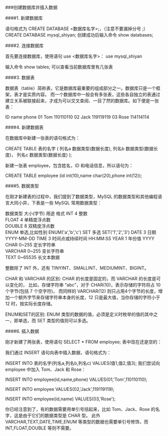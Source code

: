 ###创建数据库并插入数据

####1. 新建数据库

语句格式为 CREATE DATABASE <数据库名字>;，（注意不要漏掉分号 ;）
CREATE DATABASE mysql_shiyan;
创建成功后输入命令 show databases; 


####2. 连接数据库

首先要连接数据库，使用语句 use <数据库名字>：
use mysql_shiyan

输入命令 show tables; 可以查看当前数据库里有几张表


####3. 数据表

数据表（table）简称表，它是数据库最重要的组成部分之一。数据库只是一个框架，表才是实质内容。
而一个数据库中一般会有多张表，这些各自独立的表通过建立关系被联接起来，才成为可以交叉查阅、一目了然的数据库。如下便是一张表：

ID	name	phone
01	Tom	110110110
02	Jack	119119119
03	Rose	114114114

####4. 新建数据表

在数据库中新建一张表的语句格式为：

CREATE TABLE 表的名字
(
列名a 数据类型(数据长度),
列名b 数据类型(数据长度)，
列名c 数据类型(数据长度)
);

新建一张表 employee，包含姓名，ID 和电话信息，所以语句为：

CREATE TABLE employee (id int(10),name char(20),phone int(12));

####5. 数据类型

在刚才新建表的过程中，我们提到了数据类型，MySQL 的数据类型和其他编程语言大同小异，下表是一些 MySQL 常用数据类型：

数据类型	大小(字节)	用途	格式
INT	4	整数	
FLOAT	4	单精度浮点数	
DOUBLE	8	双精度浮点数	
ENUM		单选,比如性别	ENUM('a','b','c')
SET		多选	SET('1','2','3')
DATE	3	日期	YYYY-MM-DD
TIME	3	时间点或持续时间	HH:MM:SS
YEAR	1	年份值	YYYY
CHAR	0~255	定长字符串	
VARCHAR	0~255	变长字符串	
TEXT	0~65535	长文本数据	

整数除了 INT 外，还有 TINYINT、SMALLINT、MEDIUMINT、BIGINT。

CHAR 和 VARCHAR 的区别: CHAR 的长度是固定的，而 VARCHAR 的长度是可以变化的，
比如，存储字符串 “abc"，对于 CHAR(10)，表示存储的字符将占 10 个字节(包括 7 个空字符)，
而同样的 VARCHAR(12) 则只占用4个字节的长度，增加一个额外字节来存储字符串本身的长度，12 只是最大值，当你存储的字符小于 12 时，按实际长度存储。

ENUM和SET的区别: ENUM 类型的数据的值，必须是定义时枚举的值的其中之一，即单选，而 SET 类型的值则可以多选。

####6. 插入数据

刚才新建了两张表，使用语句 SELECT * FROM employee; 表中现在还是空的：

我们通过 INSERT 语句向表中插入数据，语句格式为：

INSERT INTO 表的名字(列名a,列名b,列名c) VALUES(值1,值2,值3);
我们尝试向 employee 中加入 Tom、Jack 和 Rose：

INSERT INTO employee(id,name,phone) VALUES(01,'Tom',110110110);

INSERT INTO employee VALUES(02,'Jack',119119119);

INSERT INTO employee(id,name) VALUES(03,'Rose');

你已经注意到了，有的数据需要用单引号括起来，比如 Tom、Jack、Rose 的名字，这是由于它们的数据类型是 CHAR 型。
此外 VARCHAR,TEXT,DATE,TIME,ENUM 等类型的数据也需要单引号修饰，而 INT,FLOAT,DOUBLE 等则不需要。